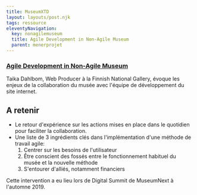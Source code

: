 ```yaml
---
title: MuseumXTD
layout: layouts/post.njk
tags: ressource 
eleventyNavigation:
  key: nonagilemuseum
  title: Agile Development in Non-Agile Museum
  parent: menerprojet
---
```

### [Agile Development in Non-Agile Museum](https://www.museumnext.com/article/agile-development-in-non-agile-museum/)
Taika Dahlbom, Web Producer à la Finnish National Gallery, évoque les enjeux de la collaboration du musée avec l'équipe de développement du site internet. 

## A retenir
- Le retour d'expérience sur les actions mises en place dans le quotidien pour faciliter la collaboration. 
- Une liste de 3 ingrédients clés dans l'implémentation d'une méthode de travail agile: 
	1. Centrer sur les besoins de l'utilisateur
	2. Être conscient des fossés entre le fonctionnement habituel du musée et la nouvelle méthode
	3. S'entourer d'alliés, notamment financiers

  
Cette intervention a eu lieu lors de Digital Summit de MuseumNext à l'automne 2019. 

